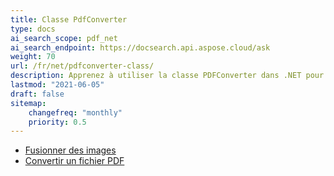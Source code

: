 ```yaml
---
title: Classe PdfConverter
type: docs
ai_search_scope: pdf_net
ai_search_endpoint: https://docsearch.api.aspose.cloud/ask
weight: 70
url: /fr/net/pdfconverter-class/
description: Apprenez à utiliser la classe PDFConverter dans .NET pour convertir des documents PDF en différents formats avec Aspose.PDF.
lastmod: "2021-06-05"
draft: false
sitemap:
    changefreq: "monthly"
    priority: 0.5
---
```

- [Fusionner des images](/pdf/fr/net/merge-images/)
- [Convertir un fichier PDF](/pdf/fr/net/convert-pdf-file/)